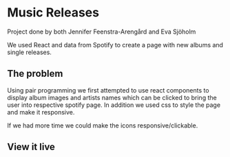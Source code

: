 # Music Releases
Project done by both Jennifer Feenstra-Arengård and Eva Sjöholm
 
We used React and data from Spotify to create a page with new albums and single releases. 

## The problem
Using pair programming we first attempted to use react components to display album images and artists names which can be clicked to bring the user into respective spotify page. In addition we used css to style the page and make it responsive. 

 If we had more time we could make the icons responsive/clickable.

## View it live


